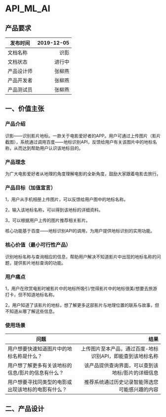 # API_ML_AI

## 产品要求
| 发布时间 | 2019-12-05 |
| ------  | -------:   |
| 文档名称 |  识影       |
| 文档状态 |  进行中     |
| 产品设计师  |  张柳燕    |
|  产品开发者 |  张柳燕    |
| 产品测试员|  张柳燕    |

## 一、价值主张

### 产品介绍
识影——识别影片地标。一款关于电影爱好者的APP。用户可通过上传图片（影片截图），系统通过调用百度——地标识别API，反馈给用户有关该图片中的地标名称，从而达到帮助用户认识该地标目的。

### 产品理念
为广大电影爱好者从地理的角度理解电影的全新角度，鼓励大家跟着电影去旅行。

### 产品目标（加值宣言）
1，用户从手机相册上传图片，可以反馈给用户图中的地标名称。

2，输入该地标名称，可以得到该地标的详细资料。

3，可以根据用户上传的图片推荐相关影片。

核心功能基于百度——地标识别API的调用，为用户提供地标识别的实用功能。

### 核心价值（最小可行性产品）
识别地标名称与查询相应的信息，帮助用户解决不知道影片中出现的地标名称的问题，提供影片地标查询的功能。

### 用户痛点
1，用户在欣赏电影时被影片中的地标所吸引/觉得影片中的地标很美/想要去旅游打卡，但不知道地标名称。

2，用户知道了该影片的地标，想了解更多这部影片与地理位置的联系与故事，但不知道从哪了解这些信息。

### 使用场景
| 问题 | 结果|
| ------  | -------:   |
| 用户想要快速知道图片中的地标名称是什么？ |  上传图片至本产品，通过百度-地标识别API，即能查到该地标名称  |
| 用户想了解更多有关该地标的信息/影片的信息有什么？ |  该产品提供查询界面，可以查到该地标/影片的详细信息  |
| 用户想要寻找同类型的电影或出现该地标的电影有什么？ | 推荐系统通过历史记录智能筛选您可能感兴趣的内容    |


## 二、产品设计

